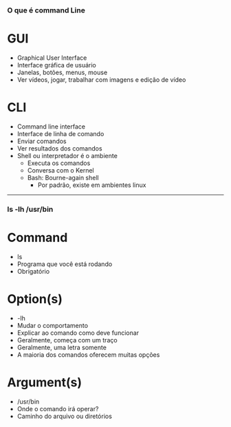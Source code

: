 ### O que é command Line
# GUI
  * Graphical User Interface
  * Interface gráfica de usuário
  * Janelas, botões, menus, mouse
  * Ver vídeos, jogar, trabalhar com imagens e edição de vídeo

# CLI
  * Command line interface
  * Interface de linha de comando
  * Enviar comandos
  * Ver resultados dos comandos 
  * Shell ou interpretador é o ambiente
    * Executa os comandos 
    * Conversa com o Kernel
    * Bash: Bourne-again shell
      * Por padrão, existe em ambientes linux


-----------------------------------------------------------------------------------
### ls -lh /usr/bin
# Command
  * ls 
  * Programa que você está rodando
  * Obrigatório

# Option(s)
  * -lh
  * Mudar o comportamento
  * Explicar ao comando como deve funcionar
  * Geralmente, começa com um traço
  * Geralmente, uma letra somente
  * A maioria dos comandos oferecem muitas opções

# Argument(s)
  * /usr/bin
  * Onde o comando irá operar?
  * Caminho do arquivo ou diretórios